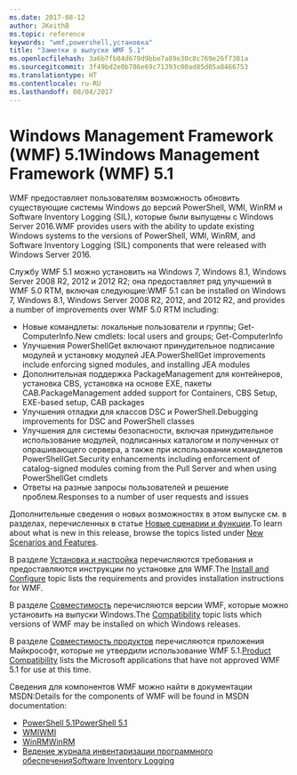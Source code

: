 ```yaml
---
ms.date: 2017-08-12
author: JKeithB
ms.topic: reference
keywords: "wmf,powershell,установка"
title: "Заметки о выпуске WMF 5.1"
ms.openlocfilehash: 3a6b7fb84d679d9bbe7a89e30c8c769e26f7381a
ms.sourcegitcommit: 3f49bd2e0b786e69c71393c00ad85d05a8466753
ms.translationtype: HT
ms.contentlocale: ru-RU
ms.lasthandoff: 08/04/2017
---
```

# <a name="windows-management-framework-wmf-51"></a><span data-ttu-id="b62fe-103">Windows Management Framework (WMF) 5.1</span><span class="sxs-lookup"><span data-stu-id="b62fe-103">Windows Management Framework (WMF) 5.1</span></span> #

<span data-ttu-id="b62fe-104">WMF предоставляет пользователям возможность обновить существующие системы Windows до версий PowerShell, WMI, WinRM и Software Inventory Logging (SIL), которые были выпущены с Windows Server 2016.</span><span class="sxs-lookup"><span data-stu-id="b62fe-104">WMF provides users with the ability to update existing Windows systems to the versions of PowerShell, WMI, WinRM, and Software Inventory Logging (SIL) components that were released with Windows Server 2016.</span></span> 

<span data-ttu-id="b62fe-105">Службу WMF 5.1 можно установить на Windows 7, Windows 8.1, Windows Server 2008 R2, 2012 и 2012 R2; она предоставляет ряд улучшений в WMF 5.0 RTM, включая следующие:</span><span class="sxs-lookup"><span data-stu-id="b62fe-105">WMF 5.1 can be installed on Windows 7, Windows 8.1, Windows Server 2008 R2, 2012, and 2012 R2, and provides a number of improvements over WMF 5.0 RTM including:</span></span>

- <span data-ttu-id="b62fe-106">Новые командлеты: локальные пользователи и группы; Get-ComputerInfo.</span><span class="sxs-lookup"><span data-stu-id="b62fe-106">New cmdlets: local users and groups; Get-ComputerInfo</span></span>
- <span data-ttu-id="b62fe-107">Улучшения PowerShellGet включают принудительное подписание модулей и установку модулей JEA.</span><span class="sxs-lookup"><span data-stu-id="b62fe-107">PowerShellGet improvements include enforcing signed modules, and installing JEA modules</span></span>
- <span data-ttu-id="b62fe-108">Дополнительная поддержка PackageManagement для контейнеров, установка CBS, установка на основе EXE, пакеты CAB.</span><span class="sxs-lookup"><span data-stu-id="b62fe-108">PackageManagement added support for Containers, CBS Setup, EXE-based setup, CAB packages</span></span>
- <span data-ttu-id="b62fe-109">Улучшения отладки для классов DSC и PowerShell.</span><span class="sxs-lookup"><span data-stu-id="b62fe-109">Debugging improvements for DSC and PowerShell classes</span></span>
- <span data-ttu-id="b62fe-110">Улучшения для системы безопасности, включая принудительное использование модулей, подписанных каталогом и полученных от опрашивающего сервера, а также при использовании командлетов PowerShellGet.</span><span class="sxs-lookup"><span data-stu-id="b62fe-110">Security enhancements including enforcement of catalog-signed modules coming from the Pull Server and when using PowerShellGet cmdlets</span></span>
- <span data-ttu-id="b62fe-111">Ответы на разные запросы пользователей и решение проблем.</span><span class="sxs-lookup"><span data-stu-id="b62fe-111">Responses to a number of user requests and issues</span></span>

<span data-ttu-id="b62fe-112">Дополнительные сведения о новых возможностях в этом выпуске см. в разделах, перечисленных в статье [Новые сценарии и функции](https://docs.microsoft.com/en-us/powershell/wmf/5.1/scenarios-features).</span><span class="sxs-lookup"><span data-stu-id="b62fe-112">To learn about what is new in this release, browse the topics listed under [New Scenarios and Features](https://docs.microsoft.com/en-us/powershell/wmf/5.1/scenarios-features).</span></span> 

<span data-ttu-id="b62fe-113">В разделе [Установка и настройка](https://docs.microsoft.com/en-us/powershell/wmf/5.1/install-configure) перечисляются требования и предоставляются инструкции по установке для WMF.</span><span class="sxs-lookup"><span data-stu-id="b62fe-113">The [Install and Configure](https://docs.microsoft.com/en-us/powershell/wmf/5.1/install-configure) topic lists the requirements and provides installation instructions for WMF.</span></span> 

<span data-ttu-id="b62fe-114">В разделе [Совместимость](https://docs.microsoft.com/en-us/powershell/wmf/5.1/compatibility) перечисляются версии WMF, которые можно установить на выпуски Windows.</span><span class="sxs-lookup"><span data-stu-id="b62fe-114">The [Compatibility](https://docs.microsoft.com/en-us/powershell/wmf/5.1/compatibility) topic lists which versions of WMF may be installed on which Windows releases.</span></span> 

<span data-ttu-id="b62fe-115">В разделе [Совместимость продуктов](https://docs.microsoft.com/en-us/powershell/wmf/5.1/productincompat) перечисляются приложения Майкрософт, которые не утвердили использование WMF 5.1.</span><span class="sxs-lookup"><span data-stu-id="b62fe-115">[Product Compatibility](https://docs.microsoft.com/en-us/powershell/wmf/5.1/productincompat) lists the Microsoft applications that have not approved WMF 5.1 for use at this time.</span></span> 

<span data-ttu-id="b62fe-116">Сведения для компонентов WMF можно найти в документации MSDN:</span><span class="sxs-lookup"><span data-stu-id="b62fe-116">Details for the components of WMF will be found in MSDN documentation:</span></span>

- [<span data-ttu-id="b62fe-117">PowerShell 5.1</span><span class="sxs-lookup"><span data-stu-id="b62fe-117">PowerShell 5.1</span></span>](https://docs.microsoft.com/en-us/powershell/) 
- [<span data-ttu-id="b62fe-118">WMI</span><span class="sxs-lookup"><span data-stu-id="b62fe-118">WMI</span></span>](https://msdn.microsoft.com/en-us/library/jj152383(v=vs.85).aspx)
- [<span data-ttu-id="b62fe-119">WinRM</span><span class="sxs-lookup"><span data-stu-id="b62fe-119">WinRM</span></span>](https://msdn.microsoft.com/en-us/library/aa384426(v=vs.85).aspx)
- [<span data-ttu-id="b62fe-120">Ведение журнала инвентаризации программного обеспечения</span><span class="sxs-lookup"><span data-stu-id="b62fe-120">Software Inventory Logging</span></span>](https://technet.microsoft.com/en-us/library/dn383584(v=ws.11).aspx)

